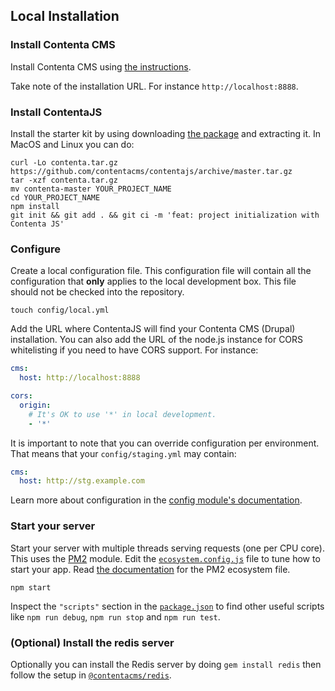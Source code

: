 ## Local Installation

### Install Contenta CMS
Install Contenta CMS using [the instructions](http://www.contentacms.org/#install).

Take note of the installation URL. For instance `http://localhost:8888`.

### Install ContentaJS
Install the starter kit by using downloading [the
package](https://github.com/contentacms/contentajs/archive/master.tar.gz) and
extracting it. In MacOS and Linux you can do:

```
curl -Lo contenta.tar.gz https://github.com/contentacms/contentajs/archive/master.tar.gz
tar -xzf contenta.tar.gz
mv contenta-master YOUR_PROJECT_NAME
cd YOUR_PROJECT_NAME
npm install
git init && git add . && git ci -m 'feat: project initialization with Contenta JS'
```

### Configure
Create a local configuration file. This configuration file will contain all the
configuration that **only** applies to the local development box. This file
should not be checked into the repository.

```
touch config/local.yml
``` 

Add the URL where ContentaJS will find your Contenta CMS (Drupal) installation.
You can also add the URL of the node.js instance for CORS whitelisting if you
need to have CORS support. For instance:

```yaml
cms:
  host: http://localhost:8888

cors:
  origin:
    # It's OK to use '*' in local development.
    - '*'
```

It is important to note that you can override configuration per environment.
That means that your `config/staging.yml` may contain:

```yaml
cms:
  host: http://stg.example.com
```

Learn more about configuration in the
[config module's documentation](https://www.npmjs.com/package/config).

### Start your server
Start your server with multiple threads serving requests (one per CPU core).
This uses the [PM2](https://pm2.io/doc/en/runtime/overview/) module. Edit the
[`ecosystem.config.js`](./ecosystem.config.js) file to tune how to start your
app. Read
[the documentation](https://pm2.io/doc/en/runtime/reference/ecosystem-file/) for
the PM2 ecosystem file.

```
npm start
```

Inspect the `"scripts"` section in the [`package.json`](./package.json) to find
other useful scripts like `npm run debug`, `npm run stop` and `npm run test`.

### (Optional) Install the redis server
Optionally you can install the Redis server by doing `gem install redis` then
follow the setup in [`@contentacms/redis`](https://github.com/contentacms/contentajsRedis#readme).
